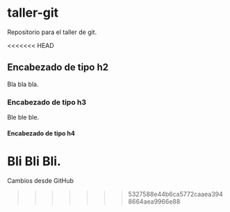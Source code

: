 # taller-git

Repositorio para el taller de git.

<<<<<<< HEAD
## Encabezado de tipo h2

Bla bla bla.

### Encabezado de tipo h3

Ble ble ble.

#### Encabezado de tipo h4

Bli Bli Bli.
=======
Cambios desde GitHub
>>>>>>> 5327588e44b6ca5772caaea3948664aea9966e88
